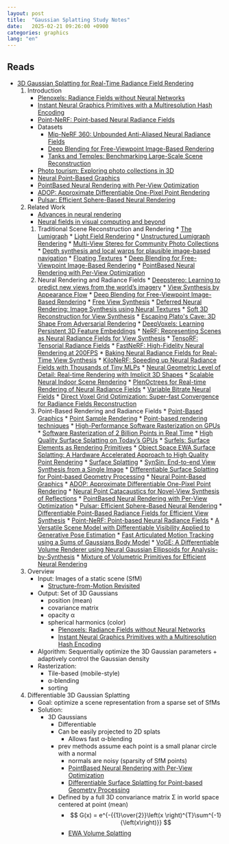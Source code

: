 ```yaml
---
layout: post
title:  "Gaussian Splatting Study Notes"
date:   2025-02-21 09:26:00 +0900
categories: graphics
lang: "en"
---
```


## Reads

* [3D Gaussian Splatting for Real-Time Radiance Field Rendering](https://arxiv.org/pdf/2308.04079)
    1. Introduction
        * [Plenoxels: Radiance Fields without Neural Networks](https://alexyu.net/plenoxels/)
        * [Instant Neural Graphics Primitives with a Multiresolution Hash Encoding](https://nvlabs.github.io/instant-ngp/)
        * [Point-NeRF: Point-based Neural Radiance Fields](https://xharlie.github.io/projects/project_sites/pointnerf/)
        * Datasets
            * [Mip-NeRF 360: Unbounded Anti-Aliased Neural Radiance Fields](https://paperswithcode.com/dataset/mip-nerf-360)
            * [Deep Blending for Free-Viewpoint Image-Based Rendering](https://github.com/Phog/DeepBlending)
            * [Tanks and Temples: Benchmarking Large-Scale Scene Reconstruction](https://paperswithcode.com/dataset/tanks-and-temples)
        * [Photo tourism: Exploring photo collections in 3D](https://phototour.cs.washington.edu/)
        * [Neural Point-Based Graphics](https://saic-violet.github.io/npbg/)
        * [PointBased Neural Rendering with Per-View Optimization](https://repo-sam.inria.fr/fungraph/differentiable-multi-view/)
        * [ADOP: Approximate Differentiable One-Pixel Point Rendering](https://arxiv.org/abs/2110.06635)
        * [Pulsar: Efficient Sphere-Based Neural Rendering](https://arxiv.org/abs/2004.07484)
    2. Related Work
        * [Advances in neural rendering](https://arxiv.org/abs/2111.05849)
        * [Neural fields in visual computing and beyond](https://neuralfields.cs.brown.edu/eg22.html)
        1. Traditional Scene Reconstruction and Rendering
                * [The Lumigraph](https://www.microsoft.com/en-us/research/publication/the-lumigraph/)
                * [Light Field Rendering](https://graphics.stanford.edu/papers/light/)
                * [Unstructured Lumigraph Rendering](https://cs.harvard.edu/~sjg/papers/ulr.pdf)
                * [Multi-View Stereo for Community Photo Collections](https://grail.cs.washington.edu/projects/mvscpc/download/Goesele-2007-MVS.pdf)
                * [Depth synthesis and local warps for plausible image-based navigation](https://dl.acm.org/doi/10.1145/2487228.2487238)
                * [Floating Textures](https://graphics.tu-bs.de/publications/Eisemann08FT)
                * [Deep Blending for Free-Viewpoint Image-Based Rendering](https://github.com/Phog/DeepBlending)
                * [PointBased Neural Rendering with Per-View Optimization](https://repo-sam.inria.fr/fungraph/differentiable-multi-view/)
        2. Neural Rendering and Radiance Fields
                * [Deepstereo: Learning to predict new views from the world’s imagery](https://arxiv.org/abs/1506.06825)
                * [View Synthesis by Appearance Flow](https://arxiv.org/abs/1605.03557)
                * [Deep Blending for Free-Viewpoint Image-Based Rendering](https://github.com/Phog/DeepBlending)
                * [Free View Synthesis](https://arxiv.org/abs/2008.05511)
                * [Deferred Neural Rendering: Image Synthesis using Neural Textures](https://arxiv.org/abs/1904.12356)
                * [Soft 3D Reconstruction for View Synthesis](https://ericpenner.github.io/soft3d/)
                * [Escaping Plato's Cave: 3D Shape From Adversarial Rendering](https://geometry.cs.ucl.ac.uk/projects/2019/platonicgan/)
                * [DeepVoxels: Learning Persistent 3D Feature Embeddings](https://www.vincentsitzmann.com/deepvoxels/)
                * [NeRF: Representing Scenes as Neural Radiance Fields for View Synthesis](https://www.matthewtancik.com/nerf)
                * [TensoRF: Tensorial Radiance Fields](https://apchenstu.github.io/TensoRF/)
                * [FastNeRF: High-Fidelity Neural Rendering at 200FPS](https://arxiv.org/abs/2103.10380)
                * [Baking Neural Radiance Fields for Real-Time View Synthesis](https://phog.github.io/snerg/)
                * [KiloNeRF: Speeding up Neural Radiance Fields with Thousands of Tiny MLPs](https://arxiv.org/abs/2103.13744)
                * [Neural Geometric Level of Detail: Real-time Rendering with Implicit 3D Shapes](https://arxiv.org/abs/2101.10994)
                * [Scalable Neural Indoor Scene Rendering](https://xchaowu.github.io/papers/scalable-nisr/)
                * [PlenOctrees for Real-time Rendering of Neural Radiance Fields](https://alexyu.net/plenoctrees/)
                * [Variable Bitrate Neural Fields](https://nv-tlabs.github.io/vqad/)
                * [Direct Voxel Grid Optimization: Super-fast Convergence for Radiance Fields Reconstruction](https://arxiv.org/abs/2111.11215)
        3. Point-Based Rendering and Radiance Fields
                * [Point-Based Graphics](https://www.sciencedirect.com/book/9780123706041/point-based-graphics)
                * [Point Sample Rendering](https://cgl.ethz.ch/Downloads/Seminar_Arbeiten/1999/adesboeufs.pdf)
                * [Point-based rendering techniques](https://www.sciencedirect.com/science/article/abs/pii/S0097849304001530)
                * [High-Performance Software Rasterization on GPUs](https://research.nvidia.com/publication/2011-08_high-performance-software-rasterization-gpus)
                * [Software Rasterization of 2 Billion Points in Real Time](https://arxiv.org/abs/2204.01287)
                * [High Quality Surface Splatting on Today’s GPUs](https://www.graphics.rwth-aachen.de/media/papers/splatting1.pdf)
                * [Surfels: Surface Elements as Rendering Primitives](https://www.cs.umd.edu/~zwicker/projectpages/Surfels-SIG00.html)
                * [Object Space EWA Surface Splatting: A Hardware Accelerated Approach to High Quality Point Rendering](http://graphics.cs.cmu.edu/projects/objewa/)
                * [Surface Splatting](https://cgl.ethz.ch/research/past_projects/surfels/surfacesplatting/index.html)
                * [SynSin: End-to-end View Synthesis from a Single Image](https://arxiv.org/abs/1912.08804)
                * [Differentiable Surface Splatting for Point-based Geometry Processing](https://yifita.netlify.app/publication/dss/)
                * [Neural Point-Based Graphics](https://saic-violet.github.io/npbg/)
                * [ADOP: Approximate Differentiable One-Pixel Point Rendering](https://arxiv.org/abs/2110.06635)
                * [Neural Point Catacaustics for Novel-View Synthesis of Reflections](https://repo-sam.inria.fr/fungraph/neural_catacaustics/)
                * [PointBased Neural Rendering with Per-View Optimization](https://repo-sam.inria.fr/fungraph/differentiable-multi-view/)
                * [Pulsar: Efficient Sphere-Based Neural Rendering](https://arxiv.org/abs/2004.07484)
                * [Differentiable Point-Based Radiance Fields for Efficient View Synthesis](https://light.princeton.edu/publication/point-based-radiance-fields/)
                * [Point-NeRF: Point-based Neural Radiance Fields](https://xharlie.github.io/projects/project_sites/pointnerf/)
                * [A Versatile Scene Model with Differentiable Visibility Applied to Generative Pose Estimation](https://vcai.mpi-inf.mpg.de/projects/DiffVis/)
                * [Fast Articulated Motion Tracking using a Sums of Gaussians Body Model](https://mindlink.industries/assets/pdf/2011_iccv_sum_of_gaussians.pdf)
                * [VoGE: A Differentiable Volume Renderer using Neural Gaussian Ellipsoids for Analysis-by-Synthesis](https://github.com/Angtian/VoGE)
                * [Mixture of Volumetric Primitives for Efficient Neural Rendering](https://stephenlombardi.github.io/projects/mvp/)
    3. Overview
        * Input: Images of a static scene (SfM)
            * [Structure-from-Motion Revisited](https://openaccess.thecvf.com/content_cvpr_2016/papers/Schonberger_Structure-From-Motion_Revisited_CVPR_2016_paper.pdf)
        * Output: Set of 3D Gaussians
            * position (mean)
            * covariance matrix
            * opacity &alpha;
            * spherical harmonics (color)
                * [Plenoxels: Radiance Fields without Neural Networks](https://alexyu.net/plenoxels/)
                * [Instant Neural Graphics Primitives with a Multiresolution Hash Encoding](https://nvlabs.github.io/instant-ngp/)
        * Algorithm: Sequentially optimize the 3D Gaussian parameters + adaptively control the Gaussian density
        * Rasterization:
            * Tile-based (mobile-style)
            * &alpha;-blending
            * sorting
    4. Differentiable 3D Gaussian Splatting
        * Goal: optimize a scene representation from a sparse set of SfMs
        * Solution:
            * 3D Gaussians
                * Differentiable
                * Can be easily projected to 2D splats
                    * Allows fast &alpha;-blending
                * prev methods assume each point is a small planar circle with a normal
                    * normals are noisy (sparsity of SfM points)
                    * [PointBased Neural Rendering with Per-View Optimization](https://repo-sam.inria.fr/fungraph/differentiable-multi-view/)
                    * [Differentiable Surface Splatting for Point-based Geometry Processing](https://yifita.netlify.app/publication/dss/)
                * Defined by a full 3D convariance matrix &Sigma; in world space centered at point (mean)
                    * $$ G(x) = e^{-{{1}\over{2}}\left(x \right)^{T}\sum^{-1}{\left(x\right)}} $$
                    * [EWA Volume Splatting](https://cgl.ethz.ch/research/past_projects/surfels/ewavolumesplatting/index.html)